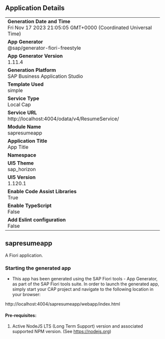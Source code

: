 ## Application Details
|               |
| ------------- |
|**Generation Date and Time**<br>Fri Nov 17 2023 21:05:05 GMT+0000 (Coordinated Universal Time)|
|**App Generator**<br>@sap/generator-fiori-freestyle|
|**App Generator Version**<br>1.11.4|
|**Generation Platform**<br>SAP Business Application Studio|
|**Template Used**<br>simple|
|**Service Type**<br>Local Cap|
|**Service URL**<br>http://localhost:4004/odata/v4/ResumeService/
|**Module Name**<br>sapresumeapp|
|**Application Title**<br>App Title|
|**Namespace**<br>|
|**UI5 Theme**<br>sap_horizon|
|**UI5 Version**<br>1.120.1|
|**Enable Code Assist Libraries**<br>True|
|**Enable TypeScript**<br>False|
|**Add Eslint configuration**<br>False|

## sapresumeapp

A Fiori application.

### Starting the generated app

-   This app has been generated using the SAP Fiori tools - App Generator, as part of the SAP Fiori tools suite.  In order to launch the generated app, simply start your CAP project and navigate to the following location in your browser:

http://localhost:4004/sapresumeapp/webapp/index.html

#### Pre-requisites:

1. Active NodeJS LTS (Long Term Support) version and associated supported NPM version.  (See https://nodejs.org)


